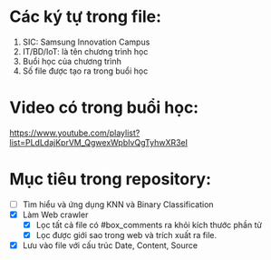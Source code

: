 # Các ký tự trong file:
1. SIC: Samsung Innovation Campus
2. IT/BD/IoT: là tên chương trình học
3. Buổi học của chương trình
4. Số file được tạo ra trong buổi học
# Video có trong buổi học:
https://www.youtube.com/playlist?list=PLdLdajKprVM_QgwexWpbIvQgTyhwXR3eI
# Mục tiêu trong repository:
- [ ] Tìm hiểu và ứng dụng KNN và Binary Classification
- [x] Làm Web crawler
    - [x] Lọc tất cả file có #box_comments ra khỏi kích thước phần tử
    - [x] Lọc được giới sao trong web và trích xuất ra file.
- [x] Lưu vào file với cấu trúc Date, Content, Source